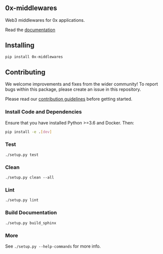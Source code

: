 ## 0x-middlewares

Web3 middlewares for 0x applications.

Read the [documentation](http://0x-middlewares-py.s3-website-us-east-1.amazonaws.com/)

## Installing

```bash
pip install 0x-middlewares
```

## Contributing

We welcome improvements and fixes from the wider community! To report bugs within this package, please create an issue in this repository.

Please read our [contribution guidelines](../../CONTRIBUTING.md) before getting started.

### Install Code and Dependencies

Ensure that you have installed Python >=3.6 and Docker. Then:

```bash
pip install -e .[dev]
```

### Test

`./setup.py test`

### Clean

`./setup.py clean --all`

### Lint

`./setup.py lint`

### Build Documentation

`./setup.py build_sphinx`

### More

See `./setup.py --help-commands` for more info.
